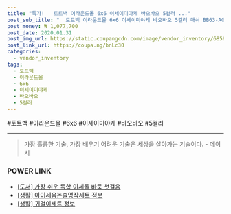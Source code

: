 ```yaml
--- 
title: "특가!   토트백 이라운드몰 6x6 이세이미야케 바오바오 5컬러 ..." 
post_sub_title: "  토트백 이라운드몰 6x6 이세이미야케 바오바오 5컬러 매쉬 BB63-AG053" 
post_money: ₩ 1,077,700 
post_date: 2020.01.31 
post_img_url: https://static.coupangcdn.com/image/vendor_inventory/6858/34d7f0ede49122b89e518787f108d06840cffc7957bb7f2a3cd9d6db1ce5.jpg 
post_link_url: https://coupa.ng/bnLc30 
categories: 
  - vendor_inventory 
tags: 
  - 토트백 
  - 이라운드몰 
  - 6x6 
  - 이세이미야케 
  - 바오바오 
  - 5컬러 
--- 
```

  #토트백 #이라운드몰 #6x6 #이세이미야케 #바오바오 #5컬러 
<hr> 

> 가장 훌륭한 기술, 가장 배우기 어려운 기술은 세상을 살아가는 기술이다. - 메이시 


### POWER LINK

* <a href="https://blog.naver.com/fasyy4321/221778899691" target="_blank">[도서] 가장 쉬운 독학 이세돌 바둑 첫걸음</a>
* <a href="https://blog.naver.com/sakai111/221764020359" target="_blank"> [생활] 아이세움논술명작세트 정보 </a>
* <a href="https://blog.naver.com/sakai111/221760350230" target="_blank"> [생활] 귀걸이세트 정보 </a>
